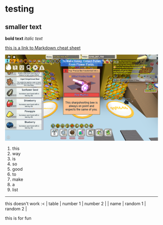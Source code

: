 # testing
## smaller text

**bold text**
*italic text*

[this is a link to Markdown cheat sheet](https://www.markdownguide.org/cheat-sheet/)

![a image](RobloxScreenShot20230102_192512964.png)

1. this
2. way
3. is
4. so
5. good
6. to
7. make
8. a
9. list

---
this doesn't work :<
| table | number 1 | number 2 |
| name | random 1 | random 2 |
    
this is for fun
